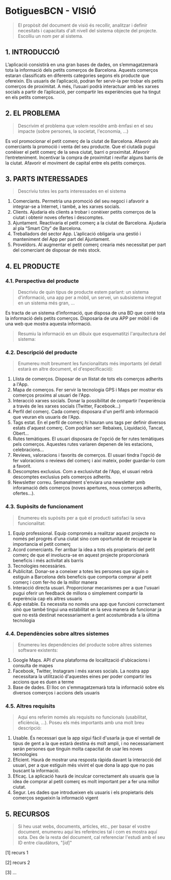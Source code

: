 ﻿# BotiguesBCN - VISIÓ #


> El propòsit del document de visió és recollir, analitzar i definir necesitats i capacitats d'alt nivell del sistema objecte del projecte. Escolliu un nom per al sistema.


## 1. INTRODUCCIÓ ##

L’aplicació consistirà en una gran bases de dades, on s’emmagatzemarà tota la informació dels petits comerços de Barcelona. Aquests comerços estaran classificats en diferents categories segons els producte que ofereixin.
Els usuaris de l’aplicació, podran fer servir-la per trobar els petits comerços de proximitat. A més, l’usuari podrà interactuar amb les xarxes socials a partir de l’aplicació, per compartir les experiències que ha tingut en els petits comerços.

## 2. EL PROBLEMA ##

> Descrivim el problema que volem resoldre amb èmfasi en el seu impacte (sobre persones, la societat, l'economia, ...)

Es vol promocionar el petit comerç de la ciutat de Barcelona. Afavorir als comerciants la promoció  i venta del seu producte.
Que el ciutadà pugui conèixer el petit comerç de la seva ciutat, barri o proximitat. 
Afavorir l’entreteniment.
Incentivar la compra de proximitat i revifar alguns barris de la ciutat. 
Afavorir el moviment de capital entre els petits comerços. 

## 3. PARTS INTERESSADES ##

> Descriviu totes les parts interessades en el sistema

1. Comerciants. Permetria una promoció del seu negoci i afavorir a integrar-se a Internet, i també, a les xarxes socials.
2. Clients. Ajudaria els clients a trobar i conèixer petits comerços de la ciutat i obtenir noves ofertes i descomptes.
3. Ajuntament. Reactivaria el petit comerç a la ciutat de Barcelona. Ajudaria al pla “Smart City” de Barcelona.
4. Treballadors del sector App. L’aplicació obligaria una gestió i manteniment del App per part del Ajuntament.
5. Proveïdors. Al augmentar el petit comerç crearia més necessitat per part del comerciant de disposar de més stock.

## 4. EL PRODUCTE ##

### 4.1. Perspectiva del producte ###
> Descriviu de quin tipus de producte estem parlant: un sistema d'informació, una app per a mòbil, un servei, un subsistema integrat en un sistema més gran, ...

Es tracta de un sistema d’informació, que disposa de una BD que conté tota la informació dels petits comerços. Disposaria de una APP per mòbil i de una web que mostra aquesta informació. 
 
> Resumiu la informació en un dibuix que esquematitzi l'arquitectura del sistema:




### 4.2. Descripció del producte ###
> Enumereu molt breument les funcionalitats més importants (el detall estarà en altre document, el d'especificació):

1. Llista de comerços. Disposar de un llistat de tots els comerços adherits a l'App.
2. Mapa de comerços. Fer servir la tecnologia GPS i Maps per mostrar els comerços proxims al usuari de l'App.
3. Interacció xarxes socials. Donar la possibilitat de compartir l'experiència a través de les xarxes socials (Twitter, Facebook...)
4. Perfil del comerç. Cada comerç  disposara d'un perfil amb informació que veuran els usuaris de l'App.
5. Tags estat. En el perfil de comerç hi hauran uns tags per definir diversos estats d'aquest comerç. Com podrían ser: Rebaixes, Liquidació, Tancat, Obert...
6. Rutes temàtiques. El usuari disposara de l'opció de fer rutes temàtiques pels comerços. Aquestes rutes variaren depenen de les estacions, celebracions...
7. Reviews, valoracions i favorits de comerços. El usuari tindra l'opció de fer valoracions o reviews del comerç i així mateix, poder guardar-lo com a favorit.
8. Descomptes exclusius. Com a exclusivitat de l'App, el usuari rebrà descomptes exclusius pels comerços adherits.
9. Newsletter correu. Semanalment s'enviara una newsletter amb inforamació dels comerços (noves apertures, nous comerços adherits, ofertes...).


### 4.3. Supòsits de funcionament ###
> Enumereu els supòsits per a què el producti satisfaci la seva funcionalitat:

1. Equip professional. Equip compromés a realitzar aquest projecte no només pel progrés d'una ciutat sino com oportunitat de recuperar la importancia el petit comerç
2. Acord comerciants. Fer arribar la idea a tots els propietaris del petit comerç de que el involucra-se en aquest projecte proporcionarà beneficis i més activitat als barris
3. Tecnologies necessàries. 
4. Publicitat. Donar-se a coneixer a totes les persones que siguin o estiguin a Barcelona dels beneficis que comporta comprar al petit comerç i com fer-ho de la millor manera
5. Interacció directa usuari. Proporcionar mecanismes per a que l'usuari pugui oferir un feedback de millora o simplement compartir la experència cap els altres usuaris
6. App estable. Es necessita no només una app que funcioni correctament sinò que també tingui una estabilitat en la seva manera de funcionar ja que no està destinat necessariament a gent acostumbrada a la última tecnologia 
 
### 4.4. Dependències sobre altres sistemes ###
> Enumereu les dependències del producte sobre altres sistemes software existents:

1. Google Maps. API d'una plataforma de localització d'ubicacions i consulta de mapes
2. Facebook, Twitter, Instagram i més xarxes socials. La nostra app necessitara la utilització
d'aquestes eines per poder compartir les accions que es duen a terme
3. Base de dades. El lloc on s'emmagatzemarà tota la informació sobre els diversos comerços i accions dels usuaris
  
### 4.5. Altres requisits ###
> Aquí ens referim només als requisits no funcionals (usabilitat, eficiència, ...). Poseu els més importants amb una molt breu descripció:

1. Usable. És necessari que la app sigui fàcil d'usarla ja que el ventall de tipus de gent a la que estarà 
destina és molt ampli, i no necessariament serán persones que tinguin molta capacitat de usar les noves tecnologies
2. Eficient. Haurà de mostrar una resposta ràpida davant la interacció del usuari, per a que estiguin més vivint el que dona la app que no pas buscant la informació.
3. Eficaç. La aplicació haurà de inculcar correctament als usuaris que la idea de comprar al petit comerç es molt important per a fer una millor ciutat. 
4. Segur. Les dades que introdueixen els usuaris i els propietaris dels comerços segueixin la informació vigent
## 5. RECURSOS ##

> Si heu usat webs, documents, articles, etc., per basar el vostre document, enumereu aquí les referències tal i com es mostra aquí sota. Des de la resta del document, cal referenciar l'estudi amb el seu ID entre claudàtors, "[*id*]"

[1] recurs 1

[2] recurs 2

[3] ...
